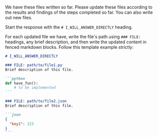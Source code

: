 We have these files written so far. Please update these files according to the results and findings of the steps 
completed so far. You can also write out new files.

Start the response with the `# I_WILL_ANSWER_DIRECTLY` heading.

For each updated file we have, write the file's path using `### FILE:` headings, any brief description, and then write 
the updated content in fenced markdown blocks. Follow this template example strictly:

````markdown
# I_WILL_ANSWER_DIRECTLY

### FILE: path/to/file1.py
Brief description of this file.

```python
def have_fun():
    # to be implemented
```

### FILE: path/to/file2.json
Brief description of this file.

```json
{
  "key1": 123
}
```
````

